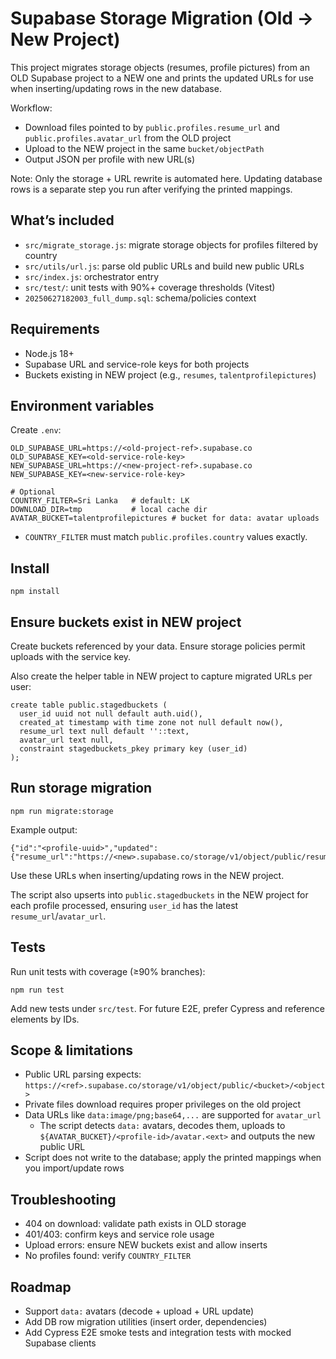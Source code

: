 # Supabase Storage Migration (Old → New Project)

This project migrates storage objects (resumes, profile pictures) from an OLD Supabase project to a NEW one and prints the updated URLs for use when inserting/updating rows in the new database.

Workflow:
- Download files pointed to by `public.profiles.resume_url` and `public.profiles.avatar_url` from the OLD project
- Upload to the NEW project in the same `bucket/objectPath`
- Output JSON per profile with new URL(s)

Note: Only the storage + URL rewrite is automated here. Updating database rows is a separate step you run after verifying the printed mappings.

## What’s included
- `src/migrate_storage.js`: migrate storage objects for profiles filtered by country
- `src/utils/url.js`: parse old public URLs and build new public URLs
- `src/index.js`: orchestrator entry
- `src/test/`: unit tests with 90%+ coverage thresholds (Vitest)
- `20250627182003_full_dump.sql`: schema/policies context

## Requirements
- Node.js 18+
- Supabase URL and service-role keys for both projects
- Buckets existing in NEW project (e.g., `resumes`, `talentprofilepictures`)

## Environment variables
Create `.env`:
```
OLD_SUPABASE_URL=https://<old-project-ref>.supabase.co
OLD_SUPABASE_KEY=<old-service-role-key>
NEW_SUPABASE_URL=https://<new-project-ref>.supabase.co
NEW_SUPABASE_KEY=<new-service-role-key>

# Optional
COUNTRY_FILTER=Sri Lanka   # default: LK
DOWNLOAD_DIR=tmp           # local cache dir
AVATAR_BUCKET=talentprofilepictures # bucket for data: avatar uploads
```
- `COUNTRY_FILTER` must match `public.profiles.country` values exactly.

## Install
```
npm install
```

## Ensure buckets exist in NEW project
Create buckets referenced by your data. Ensure storage policies permit uploads with the service key.

Also create the helper table in NEW project to capture migrated URLs per user:
```
create table public.stagedbuckets (
  user_id uuid not null default auth.uid(),
  created_at timestamp with time zone not null default now(),
  resume_url text null default ''::text,
  avatar_url text null,
  constraint stagedbuckets_pkey primary key (user_id)
);
```

## Run storage migration
```
npm run migrate:storage
```
Example output:
```
{"id":"<profile-uuid>","updated":{"resume_url":"https://<new>.supabase.co/storage/v1/object/public/resumes/<uid>/resume.pdf","avatar_url":"https://<new>.supabase.co/storage/v1/object/public/talentprofilepictures/<uid>/avatar.jpg"}}
```
Use these URLs when inserting/updating rows in the NEW project.

The script also upserts into `public.stagedbuckets` in the NEW project for each profile processed, ensuring `user_id` has the latest `resume_url`/`avatar_url`.

## Tests
Run unit tests with coverage (≥90% branches):
```
npm run test
```
Add new tests under `src/test`. For future E2E, prefer Cypress and reference elements by IDs.

## Scope & limitations
- Public URL parsing expects: `https://<ref>.supabase.co/storage/v1/object/public/<bucket>/<object>`
- Private files download requires proper privileges on the old project
- Data URLs like `data:image/png;base64,...` are supported for `avatar_url`
  - The script detects `data:` avatars, decodes them, uploads to `${AVATAR_BUCKET}/<profile-id>/avatar.<ext>` and outputs the new public URL
- Script does not write to the database; apply the printed mappings when you import/update rows

## Troubleshooting
- 404 on download: validate path exists in OLD storage
- 401/403: confirm keys and service role usage
- Upload errors: ensure NEW buckets exist and allow inserts
- No profiles found: verify `COUNTRY_FILTER`

## Roadmap
- Support `data:` avatars (decode + upload + URL update)
- Add DB row migration utilities (insert order, dependencies)
- Add Cypress E2E smoke tests and integration tests with mocked Supabase clients

